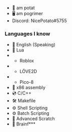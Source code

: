 - 🥔 am potat
- 🖥 am pogrimer
- Discord: NicePotato#5755
### Languages I know
- 🎤 English (Speaking)
- 💠 Lua
- - Roblox
- - LÖVE2D
- - Pico-8
- 💾 x86 assembly
- 💿 C/C++
- 🛠 Makefile
- ⚙️ Shell Scripting
- ⚙️ Batch Scripting
- 📒 Advanced Scratch
- 🤬 Brainf***
